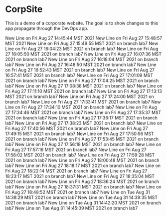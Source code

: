 # CorpSite

This is a demo of a corporate website.  The goal is to show changes to this app propagate through the DevOps app.

New Line on Fri Aug 27 14:45:44 MST 2021
New Line on Fri Aug 27 15:48:57 MST 2021
New Line on Fri Aug 27 15:49:55 MST 2021 on branch lab7
New Line on Fri Aug 27 16:04:23 MST 2021 on branch lab7
New Line on Fri Aug 27 16:05:50 MST 2021 on branch lab7
New Line on Fri Aug 27 16:07:36 MST 2021 on branch lab7
New Line on Fri Aug 27 16:18:04 MST 2021 on branch lab7
New Line on Fri Aug 27 16:48:50 MST 2021 on branch lab7
New Line on Fri Aug 27 16:52:43 MST 2021 on branch lab7
New Line on Fri Aug 27 16:57:41 MST 2021 on branch lab7
New Line on Fri Aug 27 17:01:09 MST 2021 on branch lab7
New Line on Fri Aug 27 17:04:25 MST 2021 on branch lab7
New Line on Fri Aug 27 17:08:38 MST 2021 on branch lab7
New Line on Fri Aug 27 17:11:10 MST 2021 on branch lab7
New Line on Fri Aug 27 17:13:13 MST 2021 on branch lab7
New Line on Fri Aug 27 17:24:00 MST 2021 on branch lab7
New Line on Fri Aug 27 17:33:41 MST 2021 on branch lab7
New Line on Fri Aug 27 17:34:10 MST 2021 on branch lab7
New Line on Fri Aug 27 17:34:46 MST 2021 on branch lab7
New Line on Fri Aug 27 17:35:37 MST 2021 on branch lab7
New Line on Fri Aug 27 17:36:17 MST 2021 on branch lab7
New Line on Fri Aug 27 17:38:23 MST 2021 on branch lab7
New Line on Fri Aug 27 17:40:56 MST 2021 on branch lab7
New Line on Fri Aug 27 17:49:15 MST 2021 on branch lab7
New Line on Fri Aug 27 17:50:56 MST 2021 on branch lab7
New Line on Fri Aug 27 17:53:45 MST 2021 on branch lab7
New Line on Fri Aug 27 17:56:18 MST 2021 on branch lab7
New Line on Fri Aug 27 17:57:16 MST 2021 on branch lab7
New Line on Fri Aug 27 17:58:02 MST 2021 on branch lab7
New Line on Fri Aug 27 17:59:28 MST 2021 on branch lab7
New Line on Fri Aug 27 18:00:48 MST 2021 on branch lab7
New Line on Fri Aug 27 18:18:17 MST 2021 on branch lab7
New Line on Fri Aug 27 18:22:14 MST 2021 on branch lab7
New Line on Fri Aug 27 18:23:17 MST 2021 on branch lab7
New Line on Fri Aug 27 18:35:04 MST 2021 on branch lab7
New Line on Fri Aug 27 18:36:24 MST 2021 on branch lab7
New Line on Fri Aug 27 18:37:31 MST 2021 on branch lab7
New Line on Fri Aug 27 18:48:52 MST 2021 on branch lab7
New Line on Tue Aug 31 14:38:29 MST 2021 on branch lab7
New Line on Tue Aug 31 14:39:35 MST 2021 on branch lab7
New Line on Tue Aug 31 14:42:20 MST 2021 on branch lab7
New Line on Tue Aug 31 14:45:09 MST 2021 on branch lab7
